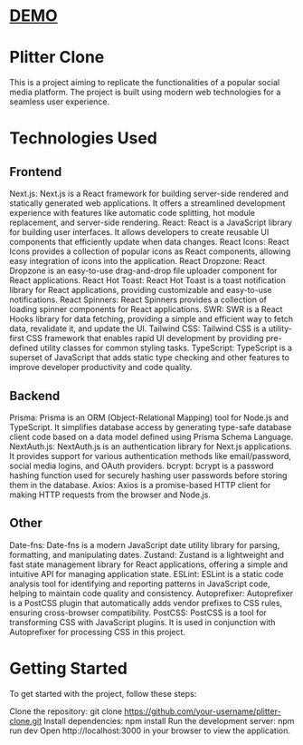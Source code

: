 # [DEMO](https://plitter-clone-three.vercel.app/)

# Plitter Clone
This is a project aiming to replicate the functionalities of a popular social media platform. The project is built using modern web technologies for a seamless user experience.

# Technologies Used
## Frontend
Next.js: Next.js is a React framework for building server-side rendered and statically generated web applications. It offers a streamlined development experience with features like automatic code splitting, hot module replacement, and server-side rendering.
React: React is a JavaScript library for building user interfaces. It allows developers to create reusable UI components that efficiently update when data changes.
React Icons: React Icons provides a collection of popular icons as React components, allowing easy integration of icons into the application.
React Dropzone: React Dropzone is an easy-to-use drag-and-drop file uploader component for React applications.
React Hot Toast: React Hot Toast is a toast notification library for React applications, providing customizable and easy-to-use notifications.
React Spinners: React Spinners provides a collection of loading spinner components for React applications.
SWR: SWR is a React Hooks library for data fetching, providing a simple and efficient way to fetch data, revalidate it, and update the UI.
Tailwind CSS: Tailwind CSS is a utility-first CSS framework that enables rapid UI development by providing pre-defined utility classes for common styling tasks.
TypeScript: TypeScript is a superset of JavaScript that adds static type checking and other features to improve developer productivity and code quality.
## Backend
Prisma: Prisma is an ORM (Object-Relational Mapping) tool for Node.js and TypeScript. It simplifies database access by generating type-safe database client code based on a data model defined using Prisma Schema Language.
NextAuth.js: NextAuth.js is an authentication library for Next.js applications. It provides support for various authentication methods like email/password, social media logins, and OAuth providers.
bcrypt: bcrypt is a password hashing function used for securely hashing user passwords before storing them in the database.
Axios: Axios is a promise-based HTTP client for making HTTP requests from the browser and Node.js.
## Other
Date-fns: Date-fns is a modern JavaScript date utility library for parsing, formatting, and manipulating dates.
Zustand: Zustand is a lightweight and fast state management library for React applications, offering a simple and intuitive API for managing application state.
ESLint: ESLint is a static code analysis tool for identifying and reporting patterns in JavaScript code, helping to maintain code quality and consistency.
Autoprefixer: Autoprefixer is a PostCSS plugin that automatically adds vendor prefixes to CSS rules, ensuring cross-browser compatibility.
PostCSS: PostCSS is a tool for transforming CSS with JavaScript plugins. It is used in conjunction with Autoprefixer for processing CSS in this project.

# Getting Started
To get started with the project, follow these steps:

Clone the repository: git clone https://github.com/your-username/plitter-clone.git
Install dependencies: npm install
Run the development server: npm run dev
Open http://localhost:3000 in your browser to view the application.
